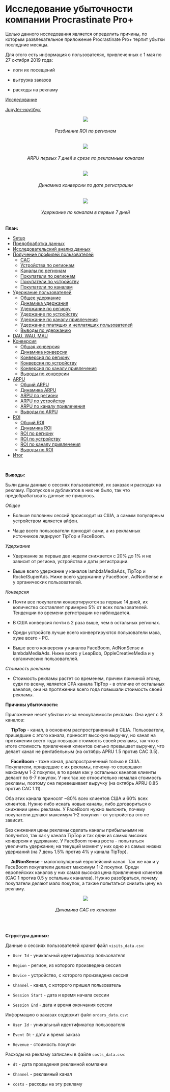 # Исследование убыточности компании Procrastinate Pro+

Целью данного исследования является определить причины, по которым развлекательное приложение Procrastinate Pro+ терпит убытки последние месяцы.

Для этого есть информация о пользователях, привлеченных с 1 мая по 27 октября 2019 года:

* логи их посещений

* выгрузка заказов 

* расходы на рекламу

[Исследование](https://rusmux.github.io/yandex-projects/5-metrics.html)

[Jupyter-ноутбук](Yandex.Metrics.ipynb)

<p align="center"><img src="images/roi_by_region.png"></p>
<h6 align="center">Разбиение ROI по регионам</h6>

<p align="center"><img src="images/arpu_by_channel.png"></p>
<h6 align="center">ARPU первых 7 дней в срезе по рекламным каналам</h6>

<p align="center"><img src="images/conversion_history.png"></p>
<h6 align="center">Динамика конверсии по дате регистрации</h6>

<p align="center"><img src="images/retention_by_channel.png"></p>
<h6 align="center">Удержание по каналам в первые 7 дней</h6>


**План:**

<div class="toc">
   <ul class="toc-item">
      <li><span><a href="#Setup" data-toc-modified-id="Setup-2">Setup</a></span></li>
      <li><span><a href="#Предобработка-данных" data-toc-modified-id="Предобработка-данных-3">Предобработка данных</a></span></li>
      <li><span><a href="#Исследовательский-анализ-данных" data-toc-modified-id="Исследовательский-анализ-данных-4">Исследовательский анализ данных</a></span></li>
      <li>
         <span><a href="#Получение-профилей-пользователей" data-toc-modified-id="Получение-профилей-пользователей-5">Получение профилей пользователей</a></span>
         <ul class="toc-item">
            <li><span><a href="#CAC" data-toc-modified-id="CAC-5.1">CAC</a></span></li>
            <li><span><a href="#Устройства-по-регионам" data-toc-modified-id="Устройства-по-регионам-5.2">Устройства по регионам</a></span></li>
            <li><span><a href="#Каналы-по-регионам" data-toc-modified-id="Каналы-по-регионам-5.3">Каналы по регионам</a></span></li>
            <li><span><a href="#Покупатели-по-регионам" data-toc-modified-id="Покупатели-по-регионам-5.4">Покупатели по регионам</a></span></li>
            <li><span><a href="#Покупатели-по-устройству" data-toc-modified-id="Покупатели-по-устройству-5.5">Покупатели по устройству</a></span></li>
            <li><span><a href="#Покупатели-по-каналам" data-toc-modified-id="Покупатели-по-каналам-5.6">Покупатели по каналам</a></span></li>
         </ul>
      </li>
      <li>
         <span><a href="#Удержание-пользователей" data-toc-modified-id="Удержание-пользователей-6">Удержание пользователей</a></span>
         <ul class="toc-item">
            <li><span><a href="#Общее-удержание" data-toc-modified-id="Общее-удержание-6.1">Общее удержание</a></span></li>
            <li><span><a href="#Динамика-удержания" data-toc-modified-id="Динамика-удержания-6.2">Динамика удержания</a></span></li>
            <li><span><a href="#Удержание-по-региону" data-toc-modified-id="Удержание-по-региону-6.3">Удержание по региону</a></span></li>
            <li><span><a href="#Удержание-по-устройству" data-toc-modified-id="Удержание-по-устройству-6.4">Удержание по устройству</a></span></li>
            <li><span><a href="#Удержание-по-каналу-привлечения" data-toc-modified-id="Удержание-по-каналу-привлечения-6.5">Удержание по каналу привлечения</a></span></li>
            <li><span><a href="#Удержание-платящих-и-неплатящих-пользователей" data-toc-modified-id="Удержание-платящих-и-неплатящих-пользователей-6.6">Удержание платящих и неплатящих пользователей</a></span></li>
            <li><span><a href="#Выводы-по-удержанию" data-toc-modified-id="Выводы-по-удержанию-6.7">Выводы по удержанию</a></span></li>
         </ul>
      </li>
      <li><span><a href="#DAU,-WAU,-MAU" data-toc-modified-id="DAU,-WAU,-MAU-7">DAU, WAU, MAU</a></span></li>
      <li>
         <span><a href="#Конверсия" data-toc-modified-id="Конверсия-8">Конверсия</a></span>
         <ul class="toc-item">
            <li><span><a href="#Общая-конверсия" data-toc-modified-id="Общая-конверсия-8.1">Общая конверсия</a></span></li>
            <li><span><a href="#Динамика-конверсии" data-toc-modified-id="Динамика-конверсии-8.2">Динамика конверсии</a></span></li>
            <li><span><a href="#Конверсия-по-региону" data-toc-modified-id="Конверсия-по-региону-8.3">Конверсия по региону</a></span></li>
            <li><span><a href="#Конверсия-по-устройству" data-toc-modified-id="Конверсия-по-устройству-8.4">Конверсия по устройству</a></span></li>
            <li><span><a href="#Конверсия-по-каналу-привлечения" data-toc-modified-id="Конверсия-по-каналу-привлечения-8.5">Конверсия по каналу привлечения</a></span></li>
            <li><span><a href="#Выводы-по-конверсии" data-toc-modified-id="Выводы-по-конверсии-8.6">Выводы по конверсии</a></span></li>
         </ul>
      </li>
      <li>
         <span><a href="#ARPU" data-toc-modified-id="ARPU-9">ARPU</a></span>
         <ul class="toc-item">
            <li><span><a href="#Общий-ARPU" data-toc-modified-id="Общий-ARPU-9.1">Общий ARPU</a></span></li>
            <li><span><a href="#Динамика-ARPU" data-toc-modified-id="Динамика-ARPU-9.2">Динамика ARPU</a></span></li>
            <li><span><a href="#ARPU-по-региону" data-toc-modified-id="ARPU-по-региону-9.3">ARPU по региону</a></span></li>
            <li><span><a href="#ARPU-по-устройству" data-toc-modified-id="ARPU-по-устройству-9.4">ARPU по устройству</a></span></li>
            <li><span><a href="#ARPU-по-каналу-привлечения" data-toc-modified-id="ARPU-по-каналу-привлечения-9.5">ARPU по каналу привлечения</a></span></li>
            <li><span><a href="#Выводы-по-ARPU" data-toc-modified-id="Выводы-по-ARPU-9.6">Выводы по ARPU</a></span></li>
         </ul>
      </li>
      <li>
         <span><a href="#ROI" data-toc-modified-id="ROI-10">ROI</a></span>
         <ul class="toc-item">
            <li><span><a href="#Общий-ROI" data-toc-modified-id="Общий-ROI-10.1">Общий ROI</a></span></li>
            <li><span><a href="#Динамика-ROI" data-toc-modified-id="Динамика-ROI-10.2">Динамика ROI</a></span></li>
            <li><span><a href="#ROI-по-региону" data-toc-modified-id="ROI-по-региону-10.3">ROI по региону</a></span></li>
            <li><span><a href="#ROI-по-устройству" data-toc-modified-id="ROI-по-устройству-10.4">ROI по устройству</a></span></li>
            <li><span><a href="#ROI-по-каналу-привлечения" data-toc-modified-id="ROI-по-каналу-привлечения-10.5">ROI по каналу привлечения</a></span></li>
            <li><span><a href="#Выводы-по-ROI" data-toc-modified-id="Выводы-по-ROI-10.6">Выводы по ROI</a></span></li>
         </ul>
      </li>
      <li><span><a href="#Итог" data-toc-modified-id="Итог-11">Итог</a></span></li>
   </ul>
</div>

<br>

**Выводы:**

Были даны данные о сессиях пользователей, их заказах и расходах на рекламу. Пропусков и дубликатов в них не было, так что предобрабатывать данные не пришлось.

*Общее*

* Больше половины сессий происходит из США, а самым популярным устройством является айфон.

* Чаще всего пользователи приходят сами, а из рекламных источников лидируют TipTop и FaceBoom.

*Удержание*

* Удержание за первые две недели снижается с 20% до 1% и не зависит от региона, устройства и даты регистрации. 

* Выше всего удержание у каналов lambdaMediaAds, TipTop и RocketSuperAds. Ниже всего удержание у FaceBoom, AdNonSense и у органических пользователей.

*Конверсия*

* Почти все покупатели конвертируются за первые 14 дней, их количество составляет примерно 5% от всех пользователей. Тенденции по времени регистрации не наблюдается.

* В США конверсия почти в 2 раза выше, чем в остальных регионах.

* Среди устройств лучше всего конвертируются пользователи мака, хуже всего - PC.

* Выше всего конверсия у каналов FaceBoom, AdNonSense и lambdaMediaAds. Ниже всего у LeapBob, OppleCreativeMedia и у органических пользователей.

*Стоимость рекламы*

* Стоимость рекламы растет со временем, причем причиной этому, судя по всему, является CPA канала TipTop - в отличие от остальных каналов, они на протяжении всего года повышали стоимость своей рекламы.

**Причины убыточности:**

Приложение несет убытки из-за неокупаемости рекламы. Она идет с 3 каналов:

&emsp; **TipTop** - канал, в основном распространенный в США. Пользователи, пришедшие с этого канала, приносят высокую выручку, но канал на протяжении всего года повышал стоимость своей рекламы, так что в итоге стоимость привлечения клиентов сильно превышает выручку, что делает канал не рентабельным (на октябрь APRU 1.5 против CAC 3.5).


&emsp; **FaceBoom** - тоже канал, распространенный только в США. Покупатели, пришедшие с их рекламы, почему-то совершают максимум 1-2 покупки, в то время как у остальных каналов клиенты делают по 6-7 покупок. У них так же относительно немалая стоимость рекламы, поэтому она перевешивает выручку (на октябрь APRU 0.85 против CAC 1.11).

Оба этих канала приносят ~80% всех клиентов США и 60% всех клиентов. Нужно либо искать новые каналы, либо договориться о снижении цены рекламы. У FaceBoom нужно выяснить, почему покупатели делают максимум 1-2 покупки - от устройства это не зависит.

Без снижения цены рекламы сделать каналы прибыльными не получится, так как у канала TipTop и так одни из самых высоких конверсия и удержание. У FaceBoom точка роста - попытаться увеличить удержание; на текущий момент у них одно из самых низких удержаний (на 7 день 1.5% против 4% у канала TipTop).

&emsp; **AdNonSense** - малопопулярный европейский канал. Так же как и у FaceBoom покупатели делают максимум 1-2 покупки. Среди европейских каналов у них самая высокая цена привлечения клиентов (CAC 1 против 0.5 у остальных каналов). Нужно разобраться, почему покупатели делают мало покупок, а также попытаться снизить цену на рекламу.

<p align="center"><img src="images/cac_history.png"></p>
<h6 align="center">Динамика CAC по каналам</h6>

<br>

**Структура данных:**

Данные о сессиях пользователей хранит файл `visits_data.csv`:


* `User Id` - уникальный идентификатор пользователя


* `Region` - регион, из которого произведена сессия


* `Device` - устройство, с которого произведена сессия


* `Channel` - канал, с которого пришел пользователь 


* `Session Start` - дата и время начала сессии


* `Session End` - дата и время окончания сессии

Информацию о заказах содержит файл `orders_data.csv`:


* `User Id` - уникальный идентификатор пользователя


* `Event Dt` - дата и время заказа


* `Revenue` - стоимость покупки


Расходы на рекламу записаны в файле `costs_data.csv`:


* `dt` - дата проведения рекламной компании


* `Channel` - рекламный канал


* `costs` - расходы на эту рекламу

